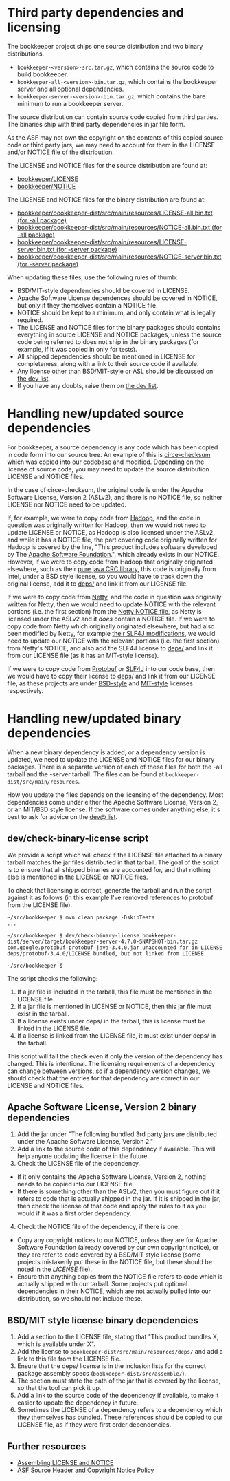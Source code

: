 # Third party dependencies and licensing

The bookkeeper project ships one source distribution and two binary distributions.

- ```bookkeeper-<version>-src.tar.gz```, which contains the source code to build bookkeeper.
- ```bookkeeper-all-<version>-bin.tar.gz```, which contains the bookkeeper server and all optional dependencies.
- ```bookkeeper-server-<version>-bin.tar.gz```, which contains the bare minimum to run a bookkeeper server.

The source distribution can contain source code copied from third parties. The binaries ship with third party dependencies in jar file form. 

As the ASF may not own the copyright on the contents of this copied source code or third party jars, we may need to account for them in the LICENSE and/or NOTICE file of the distribution.

The LICENSE and NOTICE files for the source distribution are found at:
- [bookkeeper/LICENSE](https://github.com/apache/bookkeeper/blob/master/LICENSE)
- [bookkeeper/NOTICE](https://github.com/apache/bookkeeper/blob/master/NOTICE)

The LICENSE and NOTICE files for the binary distribution are found at:
- [bookkeeper/bookkeeper-dist/src/main/resources/LICENSE-all.bin.txt (for -all package)](https://github.com/apache/bookkeeper/blob/master/bookkeeper-dist/src/main/resources/LICENSE-all.bin.txt)
- [bookkeeper/bookkeeper-dist/src/main/resources/NOTICE-all.bin.txt (for -all package)](https://github.com/apache/bookkeeper/blob/master/bookkeeper-dist/src/main/resources/NOTICE-all.bin.txt)
- [bookkeeper/bookkeeper-dist/src/main/resources/LICENSE-server.bin.txt (for -server package)](https://github.com/apache/bookkeeper/blob/master/bookkeeper-dist/src/main/resources/LICENSE-server.bin.txt)
- [bookkeeper/bookkeeper-dist/src/main/resources/NOTICE-server.bin.txt (for -server package)](https://github.com/apache/bookkeeper/blob/master/bookkeeper-dist/src/main/resources/NOTICE-server.bin.txt)

When updating these files, use the following rules of thumb:
- BSD/MIT-style dependencies should be covered in LICENSE.
- Apache Software License dependences should be covered in NOTICE, but only if they themselves contain a NOTICE file.
- NOTICE should be kept to a minimum, and only contain what is legally required.
- The LICENSE and NOTICE files for the binary packages should contains everything in source LICENSE and NOTICE packages, unless the source code being referred to does not ship in the binary packages (for example, if it was copied in only for tests).
- All shipped dependencies should be mentioned in LICENSE for completeness, along with a link to their source code if available.
- Any license other than BSD/MIT-style or ASL should be discussed on [the dev list](/community/mailing-lists).
- If you have any doubts, raise them on [the dev list](/community/mailing-lists).

# Handling new/updated source dependencies

For bookkeeper, a source dependency is any code which has been copied in code form into our source tree. An example of this is [circe-checksum](https://github.com/apache/bookkeeper/tree/master/circe-checksum) which was copied into our codebase and modified. Depending on the license of source code, you may need to update the source distribution LICENSE and NOTICE files.

In the case of circe-checksum, the original code is under the Apache Software License, Version 2 (ASLv2), and there is no NOTICE file, so neither LICENSE nor NOTICE need to be updated.

If, for example, we were to copy code from [Hadoop](https://github.com/apache/hadoop), and the code in question was originally written for Hadoop, then we would not need to update LICENSE or NOTICE, as Hadoop is also licensed under the ASLv2, and while it has a NOTICE file, the part covering code originally written for Hadoop is covered by the line, "This product includes software developed by The [Apache Software Foundation](https://www.apache.org/).", which already exists in our NOTICE. However, if we were to copy code from Hadoop that originally originated elsewhere, such as their [pure java CRC library](https://github.com/apache/hadoop/blob/f67237cbe7bc48a1b9088e990800b37529f1db2a/hadoop-common-project/hadoop-common/src/main/java/org/apache/hadoop/util/PureJavaCrc32C.java), this code is originally from Intel, under a BSD style license, so you would have to track down the original license, add it to [deps/](https://github.com/apache/bookkeeper/blob/master/bookkeeper-dist/src/main/resources/) and link it from our LICENSE file.

If we were to copy code from [Netty](https://github.com/netty/netty/), and the code in question was originally written for Netty, then we would need to update NOTICE with the relevant portions (i.e. the first section) from the [Netty NOTICE file](https://github.com/netty/netty/blob/4.1/NOTICE.txt), as Netty is licensed under the ASLv2 and it _does_ contain a NOTICE file. If we were to copy code from Netty which originally originated elsewhere, but had also been modified by Netty, for example [their SLF4J modifications](https://github.com/netty/netty/blob/b60e0b6a51d59fb9a98918c8783265b30531de57/common/src/main/java/io/netty/logging/CommonsLogger.java), we would need to update our NOTICE with the relevant portions (i.e. the first section) from Netty's NOTICE, and also add the SLF4J license to [deps/](https://github.com/apache/bookkeeper/blob/master/bookkeeper-dist/src/main/resources/) and link it from our LICENSE file (as it has an MIT-style license).

If we were to copy code from [Protobuf](https://github.com/google/protobuf) or [SLF4J](https://www.slf4j.org/) into our code base, then we would have to copy their license to [deps/](https://github.com/apache/bookkeeper/blob/master/bookkeeper-dist/src/main/resources/) and link it from our LICENSE file, as these projects are under [BSD-style](https://github.com/google/protobuf/blob/master/LICENSE) and [MIT-style](https://www.slf4j.org/license.html) licenses respectively.

# Handling new/updated binary dependencies

When a new binary dependency is added, or a dependency version is updated, we need to update the LICENSE and NOTICE files for our binary packages. There is a separate version of each of these files for both the -all tarball and the -server tarball. The files can be found at ```bookkeeper-dist/src/main/resources```.

How you update the files depends on the licensing of the dependency. Most dependencies come under either the Apache Software License, Version 2, or an MIT/BSD style license. If the software comes under anything else, it's best to ask for advice on the [dev@ list](/community/mailing-lists).

## dev/check-binary-license script

We provide a script which will check if the LICENSE file attached to a binary tarball matches the jar files distributed in that tarball. The goal of the script is to ensure that all shipped binaries are accounted for, and that nothing else is mentioned in the LICENSE or NOTICE files.

To check that licensing is correct, generate the tarball and run the script against it as follows (in this example I've removed references to protobuf from the LICENSE file).

```shell
~/src/bookkeeper $ mvn clean package -DskipTests
...

~/src/bookkeeper $ dev/check-binary-license bookkeeper-dist/server/target/bookkeeper-server-4.7.0-SNAPSHOT-bin.tar.gz
com.google.protobuf-protobuf-java-3.4.0.jar unaccounted for in LICENSE
deps/protobuf-3.4.0/LICENSE bundled, but not linked from LICENSE

~/src/bookkeeper $ 
```

The script checks the following:
1. If a jar file is included in the tarball, this file must be mentioned in the LICENSE file.
2. If a jar file is mentioned in LICENSE or NOTICE, then this jar file must exist in the tarball.
3. If a license exists under deps/ in the tarball, this is license must be linked in the LICENSE file.
3. If a license is linked from the LICENSE file, it must exist under deps/ in the tarball.

This script will fail the check even if only the version of the dependency has changed. This is intentional. The licensing requirements of a dependency can change between versions, so if a dependency version changes, we should check that the entries for that dependency are correct in our LICENSE and NOTICE files.

## Apache Software License, Version 2 binary dependencies

1. Add the jar under "The following bundled 3rd party jars are distributed under the Apache Software License, Version 2."
2. Add a link to the source code of this dependency if available. This will help anyone updating the license in the future.
3. Check the LICENSE file of the dependency.
  - If it only contains the Apache Software License, Version 2, nothing needs to be copied into our LICENSE file.
  - If there is something other than the ASLv2, then you must figure out if it refers to code that is actually shipped in the jar. If it is shipped in the jar, then check the license of that code and apply the rules to it as you would if it was a first order dependency.
4. Check the NOTICE file of the dependency, if there is one.
  - Copy any copyright notices to our NOTICE, unless they are for Apache Software Foundation (already covered by our own copyright notice), or they are refer to code covered by a BSD/MIT style license (some projects mistakenly put these in the NOTICE file, but these should be noted in the _LICENSE_ file).
  - Ensure that anything copies from the NOTICE file refers to code which is actually shipped with our tarball. Some projects put optional dependencies in their NOTICE, which are not actually pulled into our distribution, so we should not include these.

## BSD/MIT style license binary dependencies

1. Add a section to the LICENSE file, stating that "This product bundles X, which is available under X".
2. Add the license to ```bookkeeper-dist/src/main/resources/deps/``` and add a link to this file from the LICENSE file.
3. Ensure that the deps/ license is in the inclusion lists for the correct package assembly specs (```bookkeeper-dist/src/assemble/```).
4. The section must state the path of the jar that is covered by the license, so that the tool can pick it up.
5. Add a link to the source code of the dependency if available, to make it easier to update the dependency in future.
6. Sometimes the LICENSE of a dependency refers to a dependency which they themselves has bundled. These references should be copied to our LICENSE file, as if they were first order dependencies.

## Further resources

- [Assembling LICENSE and NOTICE](http://www.apache.org/dev/licensing-howto.html)
- [ASF Source Header and Copyright Notice Policy](http://apache.org/legal/src-headers.html)
